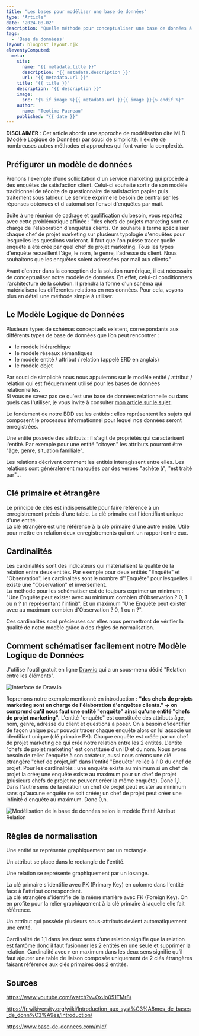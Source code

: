 ```yaml
---
title: "Les bases pour modéliser une base de données"
type: "Article"
date: "2024-08-02"
description: "Quelle méthode pour conceptualiser une base de données à partir d'une simple expression de besoins ?"
tags: 
  - 'Base de donnéess'
layout: blogpost_layout.njk
eleventyComputed:
  meta:
    site:
      name: "{{ metadata.title }}"
      description: "{{ metadata.description }}"
      url: "{{ metadata.url }}"
    title: "{{ title }}"
    description: "{{ description }}"
    image:
      src: "{% if image %}{{ metadata.url }}{{ image }}{% endif %}"
    author:
      name: "Teotime Pacreau"
    published: "{{ date }}"
---
```

**DISCLAIMER** : Cet article aborde une approche de modélisation dite MLD (Modèle Logique de Données) par souci de simplicité. Il existe de nombreuses autres méthodes et approches qui font varier la complexité.

## Préfigurer un modèle de données
Prenons l'exemple d'une sollicitation d'un service marketing qui procède à des enquêtes de satisfaction client. Celui-ci souhaite sortir de son modèle traditionnel de récolte de questionnaire de satisfaction papier puis traitement sous tableur. Le service exprime le besoin de centraliser les réponses obtenues et d'automatiser l'envoi d'enquêtes par mail.

Suite à une réunion de cadrage et qualification du besoin, vous repartez avec cette problématique affinée : "des chefs de projets marketing sont en charge de l'élaboration d'enquêtes clients. On souhaite à terme spécialiser chaque chef de projet marketing sur plusieurs typologie d'enquêtes pour lesquelles les questions varieront. Il faut que l'on puisse tracer quelle enquête a été crée par quel chef de projet marketing. Tous les types d'enquête recueillent l'âge, le nom, le genre, l'adresse du client. Nous souhaitons que les enquêtes soient adressées par mail aux clients."

Avant d'entrer dans la conception de la solution numérique, il est nécessaire de conceptualiser notre modèle de données. En effet, celui-ci conditionnera l'architecture de la solution. Il prendra la forme d'un schéma qui matérialisera les différentes relations en nos données. Pour cela, voyons plus en détail une méthode simple à utiliser.
## Le Modèle Logique de Données
Plusieurs types de schémas conceptuels existent, correspondants aux différents types de base de données que l’on peut rencontrer :
- le modèle hiérarchique
- le modèle réseaux sémantiques
- le modèle entité / attribut / relation (appelé ERD en anglais)
- le modèle objet

Par souci de simplicité nous nous appuierons sur le modèle entité / attribut / relation qui est fréquemment utilisé pour les bases de données relationnelles.  
Si vous ne savez pas ce qu'est une base de données relationnelle ou dans quels cas l'utiliser, je vous invite à consulter [mon article sur le sujet](https://www.teotimepacreau.fr/blog/sqlite/).

Le fondement de notre BDD est les entités : elles représentent les sujets qui composent le processus informationnel pour lequel nos données seront enregistrées.

Une entité possède des attributs : il s'agit de propriétés qui caractérisent l'entité. Par exemple pour une entité "citoyen" les attributs pourront être "âge, genre, situation familiale".

Les relations décrivent comment les entités interagissent entre elles. Les relations sont généralement marquées par des verbes "achète à", "est traité par"...
## Clé primaire et étrangère  
Le principe de clés est indispensable pour faire référence à un enregistrement précis d'une table.
La clé primaire est l'identifiant unique d'une entité.  
La clé étrangère est une référence à la clé primaire d'une autre entité. Utile pour mettre en relation deux enregistrements qui ont un rapport entre eux.
## Cardinalités  
Les cardinalités sont des indicateurs qui matérialisent la qualité de la relation entre deux entités. Par exemple pour deux entités "Enquête" et "Observation", les cardinalités sont le nombre d'"Enquête" pour lesquelles il existe une "Observation" et inversement.  
La méthode pour les schématiser est de toujours exprimer un minimum : "Une Enquête peut exister avec au minimum combien d'Observation ? 0, 1 ou n ? (n représentant l'infini)". Et un maximum "Une Enquête peut exister avec au maximum combien d'Observation ? 0, 1 ou n ?".

Ces cardinalités sont précieuses car elles nous permettront de vérifier la qualité de notre modèle grâce à des règles de normalisation.
## Comment schématiser facilement notre Modèle Logique de Données  
J'utilise l'outil gratuit en ligne [Draw.io](https://app.diagrams.net/) qui a un sous-menu dédié "Relation entre les éléments".

![Interface de Draw.io](/img/interface_drawio.png "Interface de Draw.io, volet latéral composé du sous-menu relation entre les éléments")

Reprenons notre exemple mentionné en introduction : **"des chefs de projets marketing sont en charge de l'élaboration d'enquêtes clients." -> on comprend qu'il nous faut une entité "enquête" ainsi qu'une entité "chefs de projet marketing".**
L'entité "enquête" est constituée des attributs âge, nom, genre, adresse du client et questions à poser.
On a besoin d'identifier de façon unique pour pouvoir tracer chaque enquête alors on lui associe un identifiant unique (clé primaire PK). Chaque enquête est créée par un chef de projet marketing ce qui crée notre relation entre les 2 entités.
L'entité "chefs de projet marketing" est constituée d'un ID et du nom.
Nous avons besoin de relier l'enquête à son créateur, aussi nous créons une clé étrangère "chef de projet_id" dans l'entité "Enquête" reliée à l'ID du chef de projet.
Pour les cardinalités : une enquête existe au minimum si un chef de projet la crée; une enquête existe au maximum pour un chef de projet (plusieurs chefs de projet ne peuvent créer la même enquête). Donc 1,1. Dans l'autre sens de la relation un chef de projet peut exister au minimum sans qu'aucune enquête ne soit créée; un chef de projet peut créer une infinité d'enquête au maximum. Donc 0,n.

![Modélisation de la base de données selon le modèle Entité Attribut Relation](/img/modelisation_bdd.png "Modélisation de la base de données selon le modèle Entité Attribut Relation")

## Règles de normalisation  
Une entité se représente graphiquement par un rectangle.  
  
Un attribut se place dans le rectangle de l'entité.  
  
Une relation se représente graphiquement par un losange.  
  
La clé primaire s'identifie avec PK (Primary Key) en colonne dans l'entité face à l'attribut correspondant.  
La clé etrangère s'identifie de la même manière avec FK (Foreign Key). On en profite pour la relier graphiquement à la clé primaire à laquelle elle fait référence.  
  
Un attribut qui possède plusieurs sous-attributs devient automatiquement une entité.  
  
Cardinalité de 1,1 dans les deux sens d’une relation signifie que la relation est fantôme donc il faut fusionner les 2 entités en une seule et supprimer la relation.
Cardinalité avec `n` en maximum dans les deux sens signifie qu’il faut ajouter une table de liaison composée uniquement de 2 clés étrangères faisant référence aux clés primaires des 2 entités.
## Sources
<https://www.youtube.com/watch?v=OxJo051TMr8/>

<https://fr.wikiversity.org/wiki/Introduction_aux_syst%C3%A8mes_de_bases_de_donn%C3%A9es/Introduction/>

<https://www.base-de-donnees.com/mld/>
